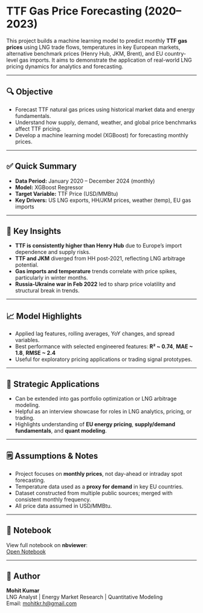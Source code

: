 # TTF Gas Price Forecasting (2020–2023)

This project builds a machine learning model to predict monthly **TTF gas prices** using LNG trade flows, temperatures in key European markets, alternative benchmark prices (Henry Hub, JKM, Brent), and EU country-level gas imports. It aims to demonstrate the application of real-world LNG pricing dynamics for analytics and forecasting.

---

## 🔍 Objective

- Forecast TTF natural gas prices using historical market data and energy fundamentals.
- Understand how supply, demand, weather, and global price benchmarks affect TTF pricing.
- Develop a machine learning model (XGBoost) for forecasting monthly prices.

---

## ✅ Quick Summary

- **Data Period:** January 2020 – December 2024 (monthly)
- **Model:** XGBoost Regressor
- **Target Variable:** TTF Price (USD/MMBtu)
- **Key Drivers:** US LNG exports, HH/JKM prices, weather (temp), EU gas imports

---

## 🧠 Key Insights

- **TTF is consistently higher than Henry Hub** due to Europe’s import dependence and supply risks.
- **TTF and JKM** diverged from HH post-2021, reflecting LNG arbitrage potential.
- **Gas imports and temperature** trends correlate with price spikes, particularly in winter months.
- **Russia-Ukraine war in Feb 2022** led to sharp price volatility and structural break in trends.

---

## 📈 Model Highlights

- Applied lag features, rolling averages, YoY changes, and spread variables.
- Best performance with selected engineered features: **R² ~ 0.74**, **MAE ~ 1.8**, **RMSE ~ 2.4**
- Useful for exploratory pricing applications or trading signal prototypes.

---

## 🚀 Strategic Applications

- Can be extended into gas portfolio optimization or LNG arbitrage modeling.
- Helpful as an interview showcase for roles in LNG analytics, pricing, or trading.
- Highlights understanding of **EU energy pricing**, **supply/demand fundamentals**, and **quant modeling**.

---

## 🗒️ Assumptions & Notes

- Project focuses on **monthly prices**, not day-ahead or intraday spot forecasting.
- Temperature data used as a **proxy for demand** in key EU countries.
- Dataset constructed from multiple public sources; merged with consistent monthly frequency.
- All price data assumed in USD/MMBtu.

---

## 🔗 Notebook

View full notebook on **nbviewer**:  
[Open Notebook](https://nbviewer.org/url/raw.githubusercontent.com/mohit-kumar-3Q/LNG-TTF-Spot-Price-Forecasting/refs/heads/main/lng-price-forecasting-ttf-focus.ipynb)

---

## 👤 Author

**Mohit Kumar**  
LNG Analyst | Energy Market Research | Quantitative Modeling  
Email: mohitkr.h@gmail.com

